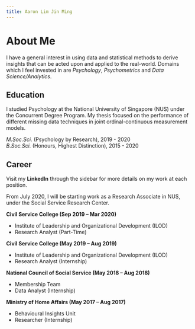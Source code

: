```yaml
---
title: Aaron Lim Jin Ming
---
```


# About Me

I have a general interest in using data and statistical methods to derive insights that can be acted upon and applied to the real-world. Domains which I feel invested in are *Psychology*, *Psychometrics* and *Data Science/Analytics*.

## Education

I studied Psychology at the National University of Singapore (NUS) under the Concurrent Degree Program. My thesis focused on the performance of different missing data techniques in joint ordinal-continuous measurement models.  

*M.Soc.Sci.* (Psychology by Research), 2019 - 2020  
*B.Soc.Sci.* (Honours, Highest Distinction), 2015 - 2020

## Career

Visit my **LinkedIn** through the sidebar for more details on my work at each position.

From July 2020, I will be starting work as a Research Associate in NUS, under the Social Service Research Center.

**Civil Service College (Sep 2019 – Mar 2020)**  
* Institute of Leadership and Organizational Development (ILOD)  
* Research Analyst (Part-Time)  

**Civil Service College (May 2019 – Aug 2019)**  
* Institute of Leadership and Organizational Development (ILOD) 
* Research Analyst (Internship)

**National Council of Social Service (May 2018 – Aug 2018)**  
* Membership Team 
* Data Analyst (Internship)

**Ministry of Home Affairs (May 2017 – Aug 2017)**  
* Behavioural Insights Unit 
* Researcher (Internship)